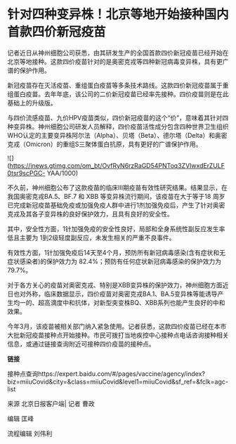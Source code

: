 # 针对四种变异株！北京等地开始接种国内首款四价新冠疫苗

记者近日从神州细胞公司获悉，由其研发生产的全国首款四价新冠疫苗已经开始在北京等地接种。这款四价疫苗针对的是奥密克戎等四种新冠病毒变异株，具有更广谱的保护作用。

新冠疫苗存在灭活疫苗、重组蛋白疫苗等多条技术路线。这款四价新冠疫苗属于重组蛋白疫苗。去年年底，该公司的二价新冠疫苗已经率先接种。四价疫苗则是在此基础上的升级版。

与四价流感疫苗、九价HPV疫苗类似，四价新冠疫苗的这个“价”，意味着其针对四种变异株。神州细胞公司研发人员解释，四价疫苗活性成分包含四种世界卫生组织WHO认定的主要变异株阿尔法（Alpha）、贝塔（Beta）、德尔塔（Delta）和奥密克戎（Omicron）的重组S三聚体蛋白抗原，具有更好的广谱保护作用。

![](https://inews.gtimg.com/om_bt/OvfRyN6rzRaGD54PNToq3ZVIwxdErZULF0tsr9scPGC-
YAA/1000)

不久前，神州细胞公布了这款疫苗的临床Ⅲ期疫苗有效性研究结果。结果显示，在我国奥密克戎BA.5、BF.7 和 XBB 等变异株流行期间，该疫苗在大于等于18
周岁已完成新冠疫苗基础免疫或加强免疫人群中进行1剂加强免疫后，产生了针对奥密克戎及其各子变异株的良好保护效力，且具有良好的安全性。

其中，安全性方面，1针加强免疫的安全性良好，局部和全身系统性副反应发生率低且主要为 1到2级轻度副反应，未发生相关的严重不良事件。

有效性方面，1针加强免疫后14天至4个月，预防所有新冠病毒感染(含有症状和无症状感染者)的保护效力为 82.4%；预防有任何症状新冠病毒感染的保护效力为
79.7%。

对于各方关心的疫苗对奥密克戎、特别是XBB变异株的保护效力，神州细胞方面近日也对外称，临床数据显示，四价疫苗对奥密克戎BA.1、BA.5变异株等能诱导产生均一的、超高滴度中和抗体，对新型突变株BQ、XBB系列也能产生良好的中和效果。

今年3月，该疫苗被相关部门纳入紧急使用。记者获悉，这款四价疫苗已经在本市大批新冠疫苗接种点开始接种。市民可拨打当地疾控中心接种点电话咨询接种相关信息，或通过链接查询附近可接种四价疫苗的接种点。

**链接**

接种点查询https://expert.baidu.com/#/pages/vaccine/agency/index?biz=miiuCovid&city=&class=miiuCovid&level1=miiuCovid&sf_ref=&fclk=agc-
list

来源 北京日报客户端| 记者 曹政

编辑 匡峰

流程编辑 刘伟利

